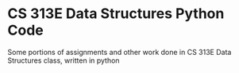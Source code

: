 # CS 313E Data Structures Python Code
 Some portions of assignments and other work done in CS 313E Data Structures class, written in python
